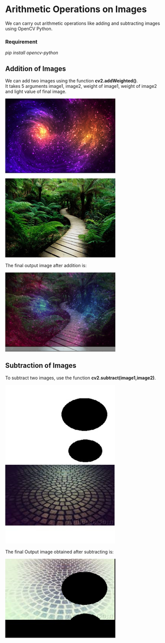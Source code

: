 # Arithmetic Operations on Images
We can carry out arithmetic operations like adding and subtracting images using OpenCV Python.

### Requirement
_pip install opencv-python_

## Addition of Images 
We can add two images using the function **cv2.addWeighted()**.  
It takes 5 arguments image1, image2, weight of image1, weight of image2 and light value of final image. 

<img src="cosmic1.jpg" width="350" height="250" />            <img src="nature.jpg" width="350" height="250" />

The final output image after addition is:  

 <img src="FinalAdd.png" width="350" height="250" />

## Subtraction of Images
To subtract two images, use the function **cv2.subtract(image1,image2)**.  

<img src="circle1.jpg" width="350" height="250" />                <img src="pattern1.jpg" width="350" height="250" />

The final Output image obtained after subtracting is:  

 <img src="FinalSub.png" width="350" height="250" />


